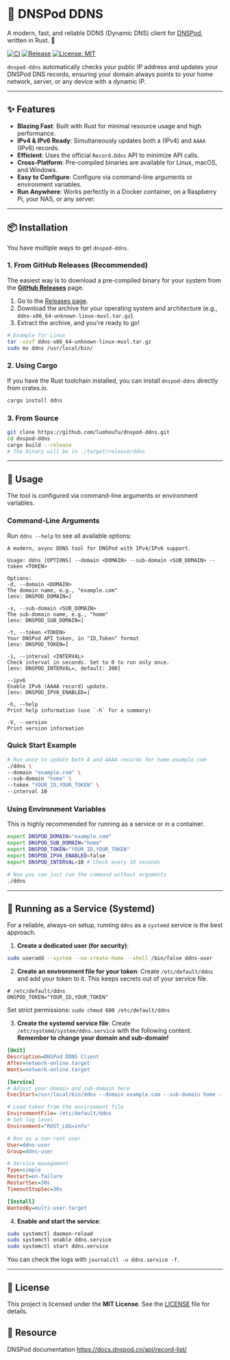# 🚀 DNSPod DDNS

A modern, fast, and reliable DDNS (Dynamic DNS) client for [DNSPod](https://www.dnspod.cn/), written in Rust. 🦀

[![CI](https://github.com/luohoufu/dnspod-ddns/actions/workflows/ci.yml/badge.svg)](https://github.com/luohoufu/dnspod-ddns/actions/workflows/ci.yml)
[![Release](https://github.com/luohoufu/dnspod-ddns/actions/workflows/release.yml/badge.svg)](https://github.com/luohoufu/dnspod-ddns/actions/workflows/release.yml)
[![License: MIT](https://img.shields.io/badge/License-MIT-yellow.svg)](https://opensource.org/licenses/MIT)

`dnspod-ddns` automatically checks your public IP address and updates your DNSPod DNS records, ensuring your domain always points to your home network, server, or any device with a dynamic IP.

---

## ✨ Features

- **Blazing Fast**: Built with Rust for minimal resource usage and high performance.
- **IPv4 & IPv6 Ready**: Simultaneously updates both `A` (IPv4) and `AAAA` (IPv6) records.
- **Efficient**: Uses the official `Record.Ddns` API to minimize API calls.
- **Cross-Platform**: Pre-compiled binaries are available for Linux, macOS, and Windows.
- **Easy to Configure**: Configure via command-line arguments or environment variables.
- **Run Anywhere**: Works perfectly in a Docker container, on a Raspberry Pi, your NAS, or any server.

---

## 📦 Installation

You have multiple ways to get `dnspod-ddns`.

### 1. From GitHub Releases (Recommended)

The easiest way is to download a pre-compiled binary for your system from the [**GitHub Releases**](https://github.com/luohoufu/dnspod-ddns/releases) page.

1. Go to the [Releases page](https://github.com/luohoufu/dnspod-ddns/releases).
2. Download the archive for your operating system and architecture (e.g., `ddns-x86_64-unknown-linux-musl.tar.gz`).
3. Extract the archive, and you're ready to go!

```bash
# Example for Linux
tar -xzvf ddns-x86_64-unknown-linux-musl.tar.gz
sudo mv ddns /usr/local/bin/
```

### 2. Using Cargo

If you have the Rust toolchain installed, you can install `dnspod-ddns` directly from crates.io.

```bash
cargo install ddns
```

### 3. From Source

```bash
git clone https://github.com/luohoufu/dnspod-ddns.git
cd dnspod-ddns
cargo build --release
# The binary will be in ./target/release/ddns
```

---

## 🚀 Usage

The tool is configured via command-line arguments or environment variables.

### Command-Line Arguments

Run `ddns --help` to see all available options:

```text
A modern, async DDNS tool for DNSPod with IPv4/IPv6 support.

Usage: ddns [OPTIONS] --domain <DOMAIN> --sub-domain <SUB_DOMAIN> --token <TOKEN>

Options:
-d, --domain <DOMAIN>
The domain name, e.g., "example.com"
[env: DNSPOD_DOMAIN=]

-s, --sub-domain <SUB_DOMAIN>
The sub-domain name, e.g., "home"
[env: DNSPOD_SUB_DOMAIN=]

-t, --token <TOKEN>
Your DNSPod API token, in "ID,Token" format
[env: DNSPOD_TOKEN=]

-i, --interval <INTERVAL>
Check interval in seconds. Set to 0 to run only once.
[env: DNSPOD_INTERVAL=, default: 300]

--ipv6
Enable IPv6 (AAAA record) update.
[env: DNSPOD_IPV6_ENABLED=]

-h, --help
Print help information (use `-h` for a summary)

-V, --version
Print version information
```

### Quick Start Example

```bash
# Run once to update both A and AAAA records for home.example.com
./ddns \
--domain "example.com" \
--sub-domain "home" \
--token "YOUR_ID,YOUR_TOKEN" \
--interval 10
```

### Using Environment Variables

This is highly recommended for running as a service or in a container.

```bash
export DNSPOD_DOMAIN="example.com"
export DNSPOD_SUB_DOMAIN="home"
export DNSPOD_TOKEN="YOUR_ID,YOUR_TOKEN"
export DNSPOD_IPV6_ENABLED=false
export DNSPOD_INTERVAL=10 # Check every 10 seconds

# Now you can just run the command without arguments
./ddns
```

---

## 🤖 Running as a Service (Systemd)

For a reliable, always-on setup, running `ddns` as a `systemd` service is the best approach.

1. **Create a dedicated user (for security)**:
```bash
sudo useradd --system --no-create-home --shell /bin/false ddns-user
```

2. **Create an environment file for your token**:
Create `/etc/default/ddns` and add your token to it. This keeps secrets out of your service file.
```
# /etc/default/ddns
DNSPOD_TOKEN="YOUR_ID,YOUR_TOKEN"
```
Set strict permissions: `sudo chmod 600 /etc/default/ddns`

3. **Create the systemd service file**:
Create `/etc/systemd/system/ddns.service` with the following content. **Remember to change your domain and sub-domain!**

```ini
[Unit]
Description=DNSPod DDNS Client
After=network-online.target
Wants=network-online.target

[Service]
# Adjust your domain and sub-domain here
ExecStart=/usr/local/bin/ddns --domain example.com --sub-domain home --ipv6

# Load token from the environment file
EnvironmentFile=-/etc/default/ddns
# Set log level
Environment="RUST_LOG=info"

# Run as a non-root user
User=ddns-user
Group=ddns-user

# Service management
Type=simple
Restart=on-failure
RestartSec=30s
TimeoutStopSec=30s

[Install]
WantedBy=multi-user.target
```

4. **Enable and start the service**:
```bash
sudo systemctl daemon-reload
sudo systemctl enable ddns.service
sudo systemctl start ddns.service
```

You can check the logs with `journalctl -u ddns.service -f`.

---

## 📄 License

This project is licensed under the **MIT License**. See the [LICENSE](LICENSE) file for details.

## 📖 Resource
DNSPod documentation https://docs.dnspod.cn/api/record-list/
